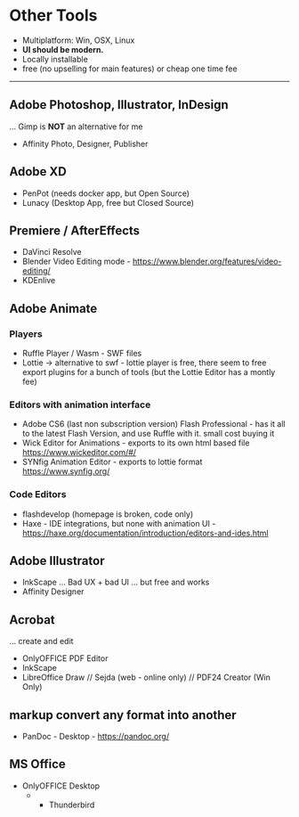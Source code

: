 # Other Tools
- Multiplatform: Win, OSX, Linux
- **UI should be modern.**
- Locally installable
- free (no upselling for main features) or cheap one time fee

---

## Adobe Photoshop, Illustrator, InDesign
... Gimp is **NOT** an alternative for me
- Affinity Photo, Designer, Publisher


## Adobe XD
- PenPot (needs docker app, but Open Source)
- Lunacy (Desktop App, free but Closed Source)


## Premiere / AfterEffects
- DaVinci Resolve
- Blender Video Editing mode - https://www.blender.org/features/video-editing/
- KDEnlive


## Adobe Animate

### Players
- Ruffle Player / Wasm - SWF files
- Lottie -> alternative to swf - lottie player is free, there seem to free export plugins for a bunch of tools (but the Lottie Editor has a montly fee)

### Editors with animation interface
- Adobe CS6 (last non subscription version) Flash Professional - has it all to the latest Flash Version, and use Ruffle with it. small cost buying it
- Wick Editor for Animations - exports to its own html based file https://www.wickeditor.com/#/
- SYNfig Animation Editor - exports to lottie format https://www.synfig.org/

### Code Editors
- flashdevelop (homepage is broken, code only)
- Haxe - IDE integrations, but none with animation UI - https://haxe.org/documentation/introduction/editors-and-ides.html


## Adobe Illustrator
- InkScape ... Bad UX + bad UI ... but free and works
- Affinity Designer


## Acrobat
... create and edit
- OnlyOFFICE PDF Editor
- InkScape
- LibreOffice Draw
// Sejda (web - online only)
// PDF24 Creator (Win Only)

## markup convert any format into another
- PanDoc - Desktop - https://pandoc.org/


## MS Office
- OnlyOFFICE Desktop
  * + Thunderbird
